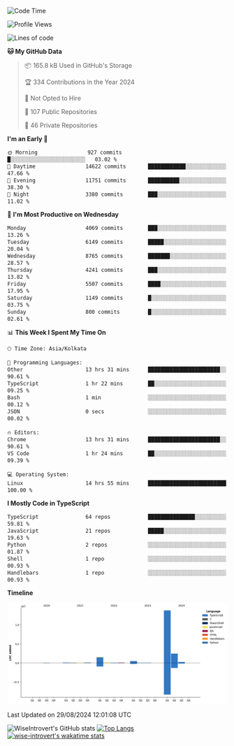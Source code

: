 <!--START_SECTION:waka-->
![Code Time](http://img.shields.io/badge/Code%20Time-1%2C556%20hrs%2019%20mins-blue)

![Profile Views](http://img.shields.io/badge/Profile%20Views-0-blue)

![Lines of code](https://img.shields.io/badge/From%20Hello%20World%20I%27ve%20Written-19.2%20million%20lines%20of%20code-blue)

**🐱 My GitHub Data** 

> 📦 165.8 kB Used in GitHub's Storage 
 > 
> 🏆 334 Contributions in the Year 2024
 > 
> 🚫 Not Opted to Hire
 > 
> 📜 107 Public Repositories 
 > 
> 🔑 46 Private Repositories 
 > 
**I'm an Early 🐤** 

```text
🌞 Morning                927 commits         █░░░░░░░░░░░░░░░░░░░░░░░░   03.02 % 
🌆 Daytime                14622 commits       ████████████░░░░░░░░░░░░░   47.66 % 
🌃 Evening                11751 commits       ██████████░░░░░░░░░░░░░░░   38.30 % 
🌙 Night                  3380 commits        ███░░░░░░░░░░░░░░░░░░░░░░   11.02 % 
```
📅 **I'm Most Productive on Wednesday** 

```text
Monday                   4069 commits        ███░░░░░░░░░░░░░░░░░░░░░░   13.26 % 
Tuesday                  6149 commits        █████░░░░░░░░░░░░░░░░░░░░   20.04 % 
Wednesday                8765 commits        ███████░░░░░░░░░░░░░░░░░░   28.57 % 
Thursday                 4241 commits        ███░░░░░░░░░░░░░░░░░░░░░░   13.82 % 
Friday                   5507 commits        ████░░░░░░░░░░░░░░░░░░░░░   17.95 % 
Saturday                 1149 commits        █░░░░░░░░░░░░░░░░░░░░░░░░   03.75 % 
Sunday                   800 commits         █░░░░░░░░░░░░░░░░░░░░░░░░   02.61 % 
```


📊 **This Week I Spent My Time On** 

```text
🕑︎ Time Zone: Asia/Kolkata

💬 Programming Languages: 
Other                    13 hrs 31 mins      ███████████████████████░░   90.61 % 
TypeScript               1 hr 22 mins        ██░░░░░░░░░░░░░░░░░░░░░░░   09.25 % 
Bash                     1 min               ░░░░░░░░░░░░░░░░░░░░░░░░░   00.12 % 
JSON                     0 secs              ░░░░░░░░░░░░░░░░░░░░░░░░░   00.02 % 

🔥 Editors: 
Chrome                   13 hrs 31 mins      ███████████████████████░░   90.61 % 
VS Code                  1 hr 24 mins        ██░░░░░░░░░░░░░░░░░░░░░░░   09.39 % 

💻 Operating System: 
Linux                    14 hrs 55 mins      █████████████████████████   100.00 % 
```

**I Mostly Code in TypeScript** 

```text
TypeScript               64 repos            ███████████████░░░░░░░░░░   59.81 % 
JavaScript               21 repos            █████░░░░░░░░░░░░░░░░░░░░   19.63 % 
Python                   2 repos             ░░░░░░░░░░░░░░░░░░░░░░░░░   01.87 % 
Shell                    1 repo              ░░░░░░░░░░░░░░░░░░░░░░░░░   00.93 % 
Handlebars               1 repo              ░░░░░░░░░░░░░░░░░░░░░░░░░   00.93 % 
```



**Timeline**

![Lines of Code chart](https://raw.githubusercontent.com/wise-introvert/wise-introvert/master/assets/bar_graph.png)


 Last Updated on 29/08/2024 12:01:08 UTC
<!--END_SECTION:waka-->

![WiseIntrovert's GitHub stats](https://github-readme-stats.vercel.app/api?username=wise-introvert&count_private=true&show_icons=true)
[![Top Langs](https://github-readme-stats.vercel.app/api/top-langs/?username=wise-introvert&langs_count=10)](https://github.com/anuraghazra/github-readme-stats)
[![wise-introvert's wakatime stats](https://github-readme-stats.vercel.app/api/wakatime?username=wiseintrovert)](https://github.com/anuraghazra/github-readme-stats)
